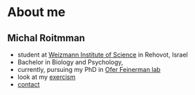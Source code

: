 # About me

## Michal Roitmman

* student at [Weizmann Institute of Science](https://www.weizmann.ac.il/pages/) in Rehovot, Israel
* Bachelor in Biology and Psychology, 
* currently, pursuing my PhD in [Ofer Feinerman lab](https://www.weizmann.ac.il/complex/feinerman/)
* look at my [exercism](https://github.com/michalroit/USERNAME.github.io/blob/main/Exercism)
* [contact](https://www.weizmann.ac.il/physics/michal-roitman)
